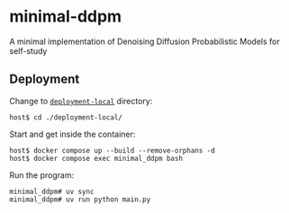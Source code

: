 # minimal-ddpm
A minimal implementation of Denoising Diffusion Probabilistic Models for self-study

## Deployment
Change to [`deployment-local`](./deployment-local/) directory:
```console
host$ cd ./deployment-local/
```

Start and get inside the container:
```console
host$ docker compose up --build --remove-orphans -d
host$ docker compose exec minimal_ddpm bash
```

Run the program:
```console
minimal_ddpm# uv sync
minimal_ddpm# uv run python main.py
```
